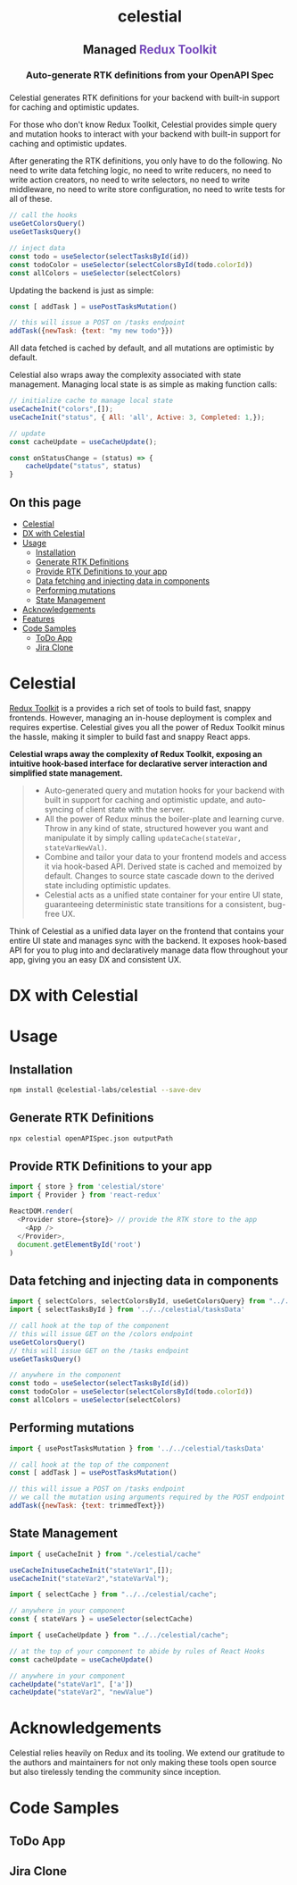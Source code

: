 <div style="text-align: center;padding: 0px">
<h1 style="padding: 0px">celestial</h1>
<h2 style="padding: 0px">Managed <t style="color: #764abc">Redux Toolkit</t></h2>
<h3 style="padding: 0px">Auto-generate RTK definitions from your OpenAPI Spec</h3>
</div>

###

Celestial generates RTK definitions for your backend with built-in support for caching and optimistic updates.

For those who don't know Redux Toolkit, Celestial provides simple query and mutation hooks to interact with your backend with built-in support for caching and optimistic updates.

After generating the RTK definitions, you only have to do the following. No need to write data fetching logic, no need to write reducers, no need to write action creators, no need to write selectors, no need to write middleware, no need to write store configuration, no need to write tests for all of these.
```js
// call the hooks
useGetColorsQuery()
useGetTasksQuery()

// inject data
const todo = useSelector(selectTasksById(id))
const todoColor = useSelector(selectColorsById(todo.colorId))
const allColors = useSelector(selectColors)
```
Updating the backend is just as simple:
```js
const [ addTask ] = usePostTasksMutation()

// this will issue a POST on /tasks endpoint
addTask({newTask: {text: "my new todo"}})
```
All data fetched is cached by default, and all mutations are optimistic by default.

Celestial also wraps away the complexity associated with state management. Managing local state is as simple as making function calls:
```js
// initialize cache to manage local state
useCacheInit("colors",[]);
useCacheInit("status", { All: 'all', Active: 3, Completed: 1,});

// update 
const cacheUpdate = useCacheUpdate();

const onStatusChange = (status) => {
    cacheUpdate("status", status)
}
```

## On this page
* [Celestial]()
* [DX with Celestial]()
* [Usage]()
  * [Installation]()
  * [Generate RTK Definitions]()
  * [Provide RTK Definitions to your app]()
  * [Data fetching and injecting data in components]()
  * [Performing mutations]()
  * [State Management]()
* [Acknowledgements]()
* [Features]()
* [Code Samples]()
  * [ToDo App]()
  * [Jira Clone]()


# Celestial

[Redux Toolkit](https://github.com/reduxjs/redux-toolkit) is a  provides a rich set of tools to build fast, snappy frontends. However, managing an in-house deployment is complex and requires expertise. Celestial gives you all the power of Redux Toolkit minus the hassle, making it simpler to build fast and snappy React apps.

**Celestial wraps away the complexity of Redux Toolkit, exposing an intuitive hook-based interface for declarative server interaction and simplified state management.**


> * Auto-generated query and mutation hooks for your backend with built in support for caching and optimistic update, and auto-syncing of client state with the server. 
> * All the power of Redux minus the boiler-plate and learning curve. Throw in any kind of state, structured however you want and manipulate it by simply calling `updateCache(stateVar, stateVarNewVal)`. 
> * Combine and tailor your data to your frontend models and access it via hook-based API. Derived state is cached and memoized by default. Changes to source state cascade down to the derived state including optimistic updates. 
> * Celestial acts as a unified state container for your entire UI state, guaranteeing deterministic state transitions for a consistent, bug-free UX.


Think of Celestial as a unified data layer on the frontend that contains your entire UI state and manages sync with the backend. It exposes hook-based API for you to plug into and declaratively manage data flow throughout your app, giving you an easy DX and consistent UX.

# DX with Celestial

# Usage

## Installation
```bash
npm install @celestial-labs/celestial --save-dev
```

## Generate RTK Definitions
```bash
npx celestial openAPISpec.json outputPath
```

## Provide RTK Definitions to your app
```js
import { store } from 'celestial/store'
import { Provider } from 'react-redux'

ReactDOM.render(
  <Provider store={store}> // provide the RTK store to the app
    <App />
  </Provider>,
  document.getElementById('root')
)
```

## Data fetching and injecting data in components
```js
import { selectColors, selectColorsById, useGetColorsQuery} from "../../celestial/colorsData";
import { selectTasksById } from '../../celestial/tasksData'

// call hook at the top of the component
// this will issue GET on the /colors endpoint
useGetColorsQuery()
// this will issue GET on the /tasks endpoint
useGetTasksQuery()

// anywhere in the component
const todo = useSelector(selectTasksById(id))
const todoColor = useSelector(selectColorsById(todo.colorId))
const allColors = useSelector(selectColors)
```

## Performing mutations
```js
import { usePostTasksMutation } from '../../celestial/tasksData'

// call hook at the top of the component
const [ addTask ] = usePostTasksMutation()

// this will issue a POST on /tasks endpoint
// we call the mutation using arguments required by the POST endpoint
addTask({newTask: {text: trimmedText}})
```

## State Management
```js
import { useCacheInit } from "./celestial/cache"

useCacheInituseCacheInit("stateVar1",[]);
useCacheInit("stateVar2","stateVarVal");
```

```js
import { selectCache } from "../../celestial/cache";

// anywhere in your component
const { stateVars } = useSelector(selectCache)
```

```js
import { useCacheUpdate } from "../../celestial/cache";

// at the top of your component to abide by rules of React Hooks
const cacheUpdate = useCacheUpdate()

// anywhere in your component
cacheUpdate("stateVar1", ['a'])
cacheUpdate("stateVar2", "newValue")
```

# Acknowledgements
Celestial relies heavily on Redux and its tooling. We extend our gratitude to the authors and maintainers for not only making these tools open source but also tirelessly tending the community since inception.


# Code Samples

## ToDo App

## Jira Clone